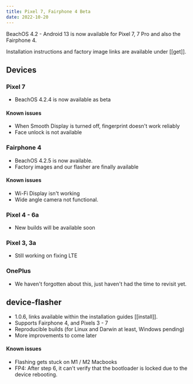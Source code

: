 ```yaml
---
title: Pixel 7, Fairphone 4 Beta
date: 2022-10-20
---
```


BeachOS 4.2 - Android 13 is now available for Pixel 7, 7 Pro and also the Fairphone 4.

Installation instructions and factory image links are available under [[get]].

## Devices

### Pixel 7
* BeachOS 4.2.4 is now available as beta

#### Known issues
* When Smooth Display is turned off, fingerprint doesn't work reliably
* Face unlock is not available

### Fairphone 4
* BeachOS 4.2.5 is now available.
* Factory images and our flasher are finally available

#### Known issues
* Wi-Fi Display isn't working
* Wide angle camera not functional.

### Pixel 4 - 6a
* New builds will be available soon

### Pixel 3, 3a
* Still working on fixing LTE

### OnePlus
* We haven't forgotten about this, just haven't had the time to revisit yet.

## device-flasher
* 1.0.6, links available within the installation guides [[install]].
* Supports Fairphone 4, and Pixels 3 - 7
* Reproducible builds (for Linux and Darwin at least, Windows pending)
* More improvements to come later

#### Known issues
* Flashing gets stuck on M1 / M2 Macbooks
* FP4: After step 6, it can't verify that the bootloader is locked due to the device rebooting.
